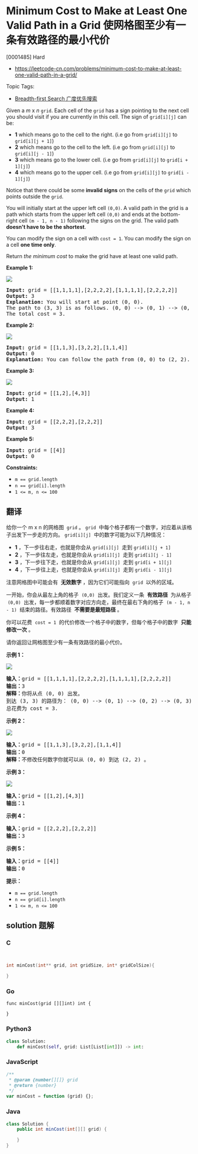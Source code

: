 # Minimum Cost to Make at Least One Valid Path in a Grid 使网格图至少有一条有效路径的最小代价

[0001485] Hard

- https://leetcode-cn.com/problems/minimum-cost-to-make-at-least-one-valid-path-in-a-grid/

Topic Tags:

- [Breadth-first Search 广度优先搜索](https://leetcode-cn.com/tag/breadth-first-search/)

Given a _m_ x _n_ `grid`. Each cell of the `grid` has a sign pointing to the next cell you should visit if you are currently in this cell. The sign of `grid[i][j]` can be:

- **1** which means go to the cell to the right. (i.e go from `grid[i][j]` to `grid[i][j + 1]`)
- **2** which means go to the cell to the left. (i.e go from `grid[i][j]` to `grid[i][j - 1]`)
- **3** which means go to the lower cell. (i.e go from `grid[i][j]` to `grid[i + 1][j]`)
- **4** which means go to the upper cell. (i.e go from `grid[i][j]` to `grid[i - 1][j]`)

Notice that there could be some **invalid signs** on the cells of the `grid` which points outside the `grid`.

You will initially start at the upper left cell `(0,0)`. A valid path in the grid is a path which starts from the upper left cell `(0,0)` and ends at the bottom-right cell `(m - 1, n - 1)` following the signs on the grid. The valid path **doesn't have to be the shortest**.

You can modify the sign on a cell with `cost = 1`. You can modify the sign on a cell **one time only**.

Return _the minimum cost_ to make the grid have at least one valid path.

**Example 1:**

![](https://assets.leetcode.com/uploads/2020/02/13/grid1.png)

<pre><strong>Input:</strong> grid = [[1,1,1,1],[2,2,2,2],[1,1,1,1],[2,2,2,2]]
<strong>Output:</strong> 3
<strong>Explanation:</strong> You will start at point (0, 0).
The path to (3, 3) is as follows. (0, 0) --&gt; (0, 1) --&gt; (0, 2) --&gt; (0, 3) change the arrow to down with cost = 1 --&gt; (1, 3) --&gt; (1, 2) --&gt; (1, 1) --&gt; (1, 0) change the arrow to down with cost = 1 --&gt; (2, 0) --&gt; (2, 1) --&gt; (2, 2) --&gt; (2, 3) change the arrow to down with cost = 1 --&gt; (3, 3)
The total cost = 3.
</pre>

**Example 2:**

![](https://assets.leetcode.com/uploads/2020/02/13/grid2.png)

<pre><strong>Input:</strong> grid = [[1,1,3],[3,2,2],[1,1,4]]
<strong>Output:</strong> 0
<strong>Explanation:</strong> You can follow the path from (0, 0) to (2, 2).
</pre>

**Example 3:**

![](https://assets.leetcode.com/uploads/2020/02/13/grid3.png)

<pre><strong>Input:</strong> grid = [[1,2],[4,3]]
<strong>Output:</strong> 1
</pre>

**Example 4:**

<pre><strong>Input:</strong> grid = [[2,2,2],[2,2,2]]
<strong>Output:</strong> 3
</pre>

**Example 5:**

<pre><strong>Input:</strong> grid = [[4]]
<strong>Output:</strong> 0
</pre>

**Constraints:**

- `m == grid.length`
- `n == grid[i].length`
- `1 <= m, n <= 100`

## 翻译

给你一个 m x n 的网格图  `grid` 。 `grid`  中每个格子都有一个数字，对应着从该格子出发下一步走的方向。 `grid[i][j]`  中的数字可能为以下几种情况：

- **1** ，下一步往右走，也就是你会从 `grid[i][j]`  走到 `grid[i][j + 1]`
- **2** ，下一步往左走，也就是你会从 `grid[i][j]`  走到 `grid[i][j - 1]`
- **3** ，下一步往下走，也就是你会从 `grid[i][j]`  走到 `grid[i + 1][j]`
- **4** ，下一步往上走，也就是你会从 `grid[i][j]`  走到 `grid[i - 1][j]`

注意网格图中可能会有  **无效数字** ，因为它们可能指向  `grid`  以外的区域。

一开始，你会从最左上角的格子  `(0,0)`  出发。我们定义一条  **有效路径**  为从格子  `(0,0)`  出发，每一步都顺着数字对应方向走，最终在最右下角的格子  `(m - 1, n - 1)`  结束的路径。有效路径  **不需要是最短路径** 。

你可以花费  `cost = 1`  的代价修改一个格子中的数字，但每个格子中的数字  **只能修改一次** 。

请你返回让网格图至少有一条有效路径的最小代价。

**示例 1：**

![](https://assets.leetcode-cn.com/aliyun-lc-upload/uploads/2020/02/29/grid1.png)

<pre><strong>输入：</strong>grid = [[1,1,1,1],[2,2,2,2],[1,1,1,1],[2,2,2,2]]
<strong>输出：</strong>3
<strong>解释：</strong>你将从点 (0, 0) 出发。
到达 (3, 3) 的路径为： (0, 0) --&gt; (0, 1) --&gt; (0, 2) --&gt; (0, 3) 花费代价 cost = 1 使方向向下 --&gt; (1, 3) --&gt; (1, 2) --&gt; (1, 1) --&gt; (1, 0) 花费代价 cost = 1 使方向向下 --&gt; (2, 0) --&gt; (2, 1) --&gt; (2, 2) --&gt; (2, 3) 花费代价 cost = 1 使方向向下 --&gt; (3, 3)
总花费为 cost = 3.
</pre>

**示例 2：**

![](https://assets.leetcode-cn.com/aliyun-lc-upload/uploads/2020/02/29/grid2.png)

<pre><strong>输入：</strong>grid = [[1,1,3],[3,2,2],[1,1,4]]
<strong>输出：</strong>0
<strong>解释：</strong>不修改任何数字你就可以从 (0, 0) 到达 (2, 2) 。
</pre>

**示例 3：**

![](https://assets.leetcode-cn.com/aliyun-lc-upload/uploads/2020/02/29/grid3.png)

<pre><strong>输入：</strong>grid = [[1,2],[4,3]]
<strong>输出：</strong>1
</pre>

**示例 4：**

<pre><strong>输入：</strong>grid = [[2,2,2],[2,2,2]]
<strong>输出：</strong>3
</pre>

**示例 5：**

<pre><strong>输入：</strong>grid = [[4]]
<strong>输出：</strong>0
</pre>

**提示：**

- `m == grid.length`
- `n == grid[i].length`
- `1 <= m, n <= 100`

## solution 题解

### C

```c


int minCost(int** grid, int gridSize, int* gridColSize){

}


```

### Go

```golang
func minCost(grid [][]int) int {

}
```

### Python3

```python
class Solution:
    def minCost(self, grid: List[List[int]]) -> int:
```

### JavaScript

```javascript
/**
 * @param {number[][]} grid
 * @return {number}
 */
var minCost = function (grid) {};
```

### Java

```java
class Solution {
    public int minCost(int[][] grid) {

    }
}
```
